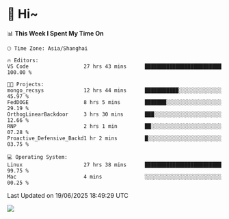 # 👋 Hi~

<!--START_SECTION:waka-->
📊 **This Week I Spent My Time On** 

```text
🕑︎ Time Zone: Asia/Shanghai

🔥 Editors: 
VS Code                  27 hrs 43 mins      █████████████████████████   100.00 % 

🐱‍💻 Projects: 
mongo_recsys             12 hrs 44 mins      ███████████░░░░░░░░░░░░░░   45.97 % 
FedDOGE                  8 hrs 5 mins        ███████░░░░░░░░░░░░░░░░░░   29.19 % 
OrthogLinearBackdoor     3 hrs 30 mins       ███░░░░░░░░░░░░░░░░░░░░░░   12.66 % 
RNP                      2 hrs 1 min         ██░░░░░░░░░░░░░░░░░░░░░░░   07.28 % 
Proactive_Defensive_Backd1 hr 2 mins         █░░░░░░░░░░░░░░░░░░░░░░░░   03.75 % 

💻 Operating System: 
Linux                    27 hrs 38 mins      █████████████████████████   99.75 % 
Mac                      4 mins              ░░░░░░░░░░░░░░░░░░░░░░░░░   00.25 % 
```


 Last Updated on 19/06/2025 18:49:29 UTC
<!--END_SECTION:waka-->

![](https://komarev.com/ghpvc/?username=lvdongyi&label=Profile%20views&color=0e75b6&style=flat)
<!---
lvdongyi/lvdongyi is a ✨ special ✨ repository because its `README.md` (this file) appears on your GitHub profile.
You can click the Preview link to take a look at your changes.
--->
